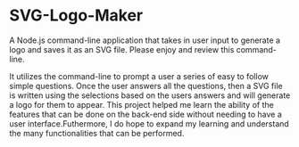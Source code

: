 # SVG-Logo-Maker

A Node.js command-line application that takes in user input to generate a logo and saves it as an SVG file. Please enjoy and review this command-line.

It utilizes the command-line to prompt a user a series of easy to follow simple questions. Once the user answers all the questions, then a SVG file is written using the selections based on the users answers and will generate a logo for them to appear. This project helped me learn the ability of the features that can be done on the back-end side without needing to have a user interface.Futhermore, I do hope to expand my learning and understand the many functionalities that can be performed.


